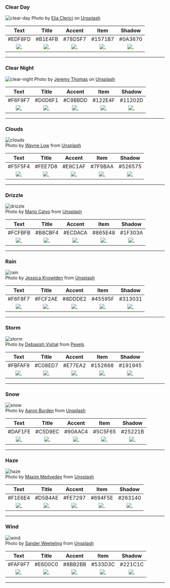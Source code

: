 

### Clear Day
![clear-day](./img/clear-day.webp)
Photo by [Elia Clerici](https://unsplash.com/@ielix) on [Unsplash](https://unsplash.com/photos/XIrIWKCQykg)

| Text    | Title   | Accent  | Item    | Shadow  |  
|:-------:|:-------:|:-------:|:-------:|:-------:|  
| #EDF8FD | #B1E4FB | #78D5F7 | #1571B7 | #0A3670 |  
| ![.](https://via.placeholder.com/70x30/EDF8FD?text=+) | ![.](https://via.placeholder.com/70x30/B1E4FB?text=+) | ![.](https://via.placeholder.com/70x30/78D5F7?text=+) | ![.](https://via.placeholder.com/70x30/1571B7?text=+) | ![.](https://via.placeholder.com/70x30/0A3670?text=+) |

----

### Clear Night
![clear-night](./img/clear-night.webp)
Photo by [Jeremy Thomas](https://unsplash.com/@jeremythomasphoto) on [Unsplash](https://unsplash.com/photos/E0AHdsENmDg)

| Text    | Title   | Accent  | Item    | Shadow  |  
|:-------:|:-------:|:-------:|:-------:|:-------:|  
| #F6F9F7 | #D0D6F1 | #C9BBDD | #122E4F | #11202D |  
| ![.](https://via.placeholder.com/70x30/F6F9F7?text=+) | ![.](https://via.placeholder.com/70x30/D0D6F1?text=+) | ![.](https://via.placeholder.com/70x30/C9BBDD?text=+) | ![.](https://via.placeholder.com/70x30/122E4F?text=+) | ![.](https://via.placeholder.com/70x30/11202D?text=+) |

----

### Clouds
![clouds](./img/clouds.webp)  
Photo by [Wayne Low](https://unsplash.com/@wayneshin) from [Unsplash](https://unsplash.com/photos/kJNOYBetxh0)

| Text    | Title   | Accent  | Item    | Shadow  |  
|:-------:|:-------:|:-------:|:-------:|:-------:|  
| #F5F5F4 | #FEE7D8 | #E9C1AF | #7F9BAA | #526575 |  
| ![.](https://via.placeholder.com/70x30/F5F5F4?text=+) | ![.](https://via.placeholder.com/70x30/FEE7D8?text=+) | ![.](https://via.placeholder.com/70x30/E9C1AF?text=+) | ![.](https://via.placeholder.com/70x30/7F9BAA?text=+) | ![.](https://via.placeholder.com/70x30/526575?text=+) |

----

### Drizzle
![drizzle](./img/drizzle.webp)  
Photo by [Mario Calvo](https://unsplash.com/@mariocalvo) from [Unsplash](https://unsplash.com/photos/VR0s3Yqm2RA)

| Text    | Title   | Accent  | Item    | Shadow  |  
|:-------:|:-------:|:-------:|:-------:|:-------:|  
| #FCFBFB | #B8CBF4 | #ECDACA | #865E48 | #1F303A |  
| ![.](https://via.placeholder.com/70x30/FCFBFB?text=+) | ![.](https://via.placeholder.com/70x30/B8CBF4?text=+) | ![.](https://via.placeholder.com/70x30/ECDACA?text=+) | ![.](https://via.placeholder.com/70x30/865E48?text=+) | ![.](https://via.placeholder.com/70x30/1F303A?text=+) |

----

### Rain
![rain](./img/rain.webp)  
Photo by [Jessica Knowlden](https://unsplash.com/@mybibimbaplife) from [Unsplash](https://unsplash.com/photos/tFLp4a_7aP0)

| Text    | Title   | Accent  | Item    | Shadow  |  
|:-------:|:-------:|:-------:|:-------:|:-------:|  
| #F6F8F7 | #FCF2AE | #8DDDE2 | #45595F | #313031 |  
| ![.](https://via.placeholder.com/70x30/F6F8F7?text=+) | ![.](https://via.placeholder.com/70x30/FCF2AE?text=+) | ![.](https://via.placeholder.com/70x30/8DDDE2?text=+) | ![.](https://via.placeholder.com/70x30/45595F?text=+) | ![.](https://via.placeholder.com/70x30/313031?text=+) |

----

### Storm
![storm](./img/storm.webp)  
Photo by [Debasish Vishal](https://www.pexels.com/@debasish-vishal-2516081) from [Pexels](https://www.pexels.com/photo/scenic-view-of-a-lightning-in-the-sky-4124167/)

| Text    | Title   | Accent  | Item    | Shadow  |  
|:-------:|:-------:|:-------:|:-------:|:-------:|  
| #FBFAF9 | #C08ED7 | #E77EA2 | #152668 | #191945 |  
| ![.](https://via.placeholder.com/70x30/FBFAF9?text=+) | ![.](https://via.placeholder.com/70x30/C08ED7?text=+) | ![.](https://via.placeholder.com/70x30/E77EA2?text=+) | ![.](https://via.placeholder.com/70x30/152668?text=+) | ![.](https://via.placeholder.com/70x30/191945?text=+) |

----

### Snow
![snow](./img/snow.webp)  
Photo by [Aaron Burden](https://unsplash.com/@aaronburden) from [Unsplash](https://unsplash.com/photos/5AiWn2U10cw)

| Text    | Title   | Accent  | Item    | Shadow  |  
|:-------:|:-------:|:-------:|:-------:|:-------:|  
| #DAF1FE | #C5D9EC | #90AAC4 | #5C5F65 | #25221B |  
| ![.](https://via.placeholder.com/70x30/DAF1FE?text=+) | ![.](https://via.placeholder.com/70x30/C5D9EC?text=+) | ![.](https://via.placeholder.com/70x30/90AAC4?text=+) | ![.](https://via.placeholder.com/70x30/5C5F65?text=+) | ![.](https://via.placeholder.com/70x30/25221B?text=+) |

----

### Haze
![haze](./img/haze.webp)  
Photo by [Maxim Medvedev](https://unsplash.com/@medvedevmax) from [Unsplash](https://unsplash.com/photos/87dFRyIoIYk)

| Text    | Title   | Accent  | Item    | Shadow  |  
|:-------:|:-------:|:-------:|:-------:|:-------:|  
| #F1E6E4 | #D5B4AE | #FE7297 | #694F5E | #263140 |  
| ![.](https://via.placeholder.com/70x30/F1E6E4?text=+) | ![.](https://via.placeholder.com/70x30/D5B4AE?text=+) | ![.](https://via.placeholder.com/70x30/FE7297?text=+) | ![.](https://via.placeholder.com/70x30/694F5E?text=+) | ![.](https://via.placeholder.com/70x30/263140?text=+) |

----

### Wind
![wind](./img/wind.webp)  
Photo by [Sander Weeteling](https://unsplash.com/@sanderweeteling) from [Unsplash](https://unsplash.com/photos/iGDg_f_mlWo)

| Text    | Title   | Accent  | Item    | Shadow  |  
|:-------:|:-------:|:-------:|:-------:|:-------:|  
| #FAF9F7 | #E6D0C0 | #8BB2BB | #533D3C | #221C1C |  
| ![.](https://via.placeholder.com/70x30/FAF9F7?text=+) | ![.](https://via.placeholder.com/70x30/E6D0C0?text=+) | ![.](https://via.placeholder.com/70x30/8BB2BB?text=+) | ![.](https://via.placeholder.com/70x30/533D3C?text=+) | ![.](https://via.placeholder.com/70x30/221C1C?text=+) |

----